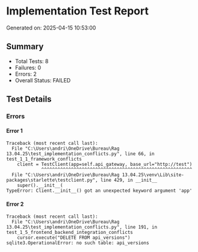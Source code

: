 # Implementation Test Report
Generated on: 2025-04-15 10:53:00

## Summary
- Total Tests: 8
- Failures: 0
- Errors: 2
- Overall Status: FAILED

## Test Details

### Errors

#### Error 1
```
Traceback (most recent call last):
  File "C:\Users\andri\OneDrive\Bureau\Rag 13.04.25\test_implementation_conflicts.py", line 66, in test_1_1_framework_conflicts
    client = TestClient(app=self.api_gateway, base_url="http://test")
             ^^^^^^^^^^^^^^^^^^^^^^^^^^^^^^^^^^^^^^^^^^^^^^^^^^^^^^^^
  File "C:\Users\andri\OneDrive\Bureau\Rag 13.04.25\venv\Lib\site-packages\starlette\testclient.py", line 429, in __init__
    super().__init__(
TypeError: Client.__init__() got an unexpected keyword argument 'app'

```

#### Error 2
```
Traceback (most recent call last):
  File "C:\Users\andri\OneDrive\Bureau\Rag 13.04.25\test_implementation_conflicts.py", line 191, in test_1_5_frontend_backend_integration_conflicts
    cursor.execute("DELETE FROM api_versions")
sqlite3.OperationalError: no such table: api_versions

```
